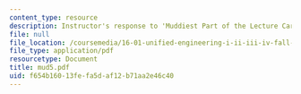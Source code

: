 ```yaml
---
content_type: resource
description: Instructor's response to 'Muddiest Part of the Lecture Cards'.
file: null
file_location: /coursemedia/16-01-unified-engineering-i-ii-iii-iv-fall-2005-spring-2006/f654b16013fefa5daf12b71aa2e46c40_mud5.pdf
file_type: application/pdf
resourcetype: Document
title: mud5.pdf
uid: f654b160-13fe-fa5d-af12-b71aa2e46c40
---
```

